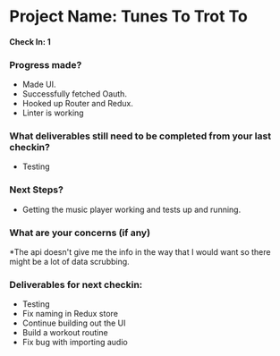 # Project Name: Tunes To Trot To
#### Check In: 1

### Progress made? 
* Made UI. 
* Successfully fetched Oauth. 
* Hooked up Router and Redux. 
* Linter is working

### What deliverables still need to be completed from your last checkin? 
* Testing

### Next Steps? 
* Getting the music player working and tests up and running.

### What are your concerns (if any) 
*The api doesn't give me the info in the way that I would want so there might be a lot of data scrubbing.

### Deliverables for next checkin:
* Testing
* Fix naming in Redux store
* Continue building out the UI
* Build a workout routine
* Fix bug with importing audio

